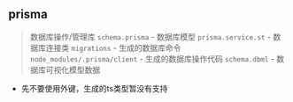 ## prisma

> 数据库操作/管理库
`schema.prisma` - 数据库模型
`prisma.service.st` - 数据库连接类
`migrations` - 生成的数据库命令
`node_modules/.prisma/client` - 生成的数据库操作代码
`schema.dbml` - 数据库可视化模型数据

- 先不要使用外键，生成的ts类型暂没有支持